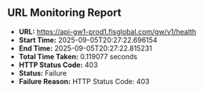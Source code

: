 ## URL Monitoring Report

- **URL:** https://api-gw1-prod1.fisglobal.com/gw/v1/health
- **Start Time:** 2025-09-05T20:27:22.696154
- **End Time:** 2025-09-05T20:27:22.815231
- **Total Time Taken:** 0.119077 seconds
- **HTTP Status Code:** 403
- **Status:** Failure
- **Failure Reason:** HTTP Status Code: 403
